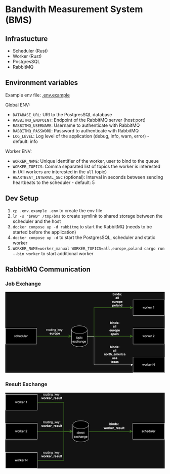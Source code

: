 # Bandwith Measurement System (BMS)

## Infrastucture

- Scheduler (Rust)
- Worker (Rust)
- PostgresSQL
- RabbitMQ

## Environment variables

Example env file: [.env.example](./.env.example)

Global ENV:

- `DATABASE_URL`: URI to the PostgresSQL database
- `RABBITMQ_ENDPOINT`: Endpoint of the RabbitMQ server (host:port)
- `RABBITMQ_USERNAME`: Username to authenticate with RabbitMQ
- `RABBITMQ_PASSWORD`: Password to authenticate with RabbitMQ
- `LOG_LEVEL`: Log level of the application (debug, info, warn, error) - default: info

Worker ENV:

- `WORKER_NAME`: Unique identifier of the worker, user to bind to the queue
- `WORKER_TOPICS`: Comma separated list of topics the worker is interested in (All workers are interested in the `all` topic)
- `HEARTBEAT_INTERVAL_SEC` (optional): Interval in seconds between sending heartbeats to the scheduler - default: 5

## Dev Setup

1. `cp .env.example .env` to create the env file
1. `ln -s "$PWD" /tmp/bms` to create symlink to shared storage between the scheduler and the host
1. `docker compose up -d rabbitmq` to start the RabbitMQ (needs to be started before the application)
1. `docker compose up -d` to start the PostgresSQL, scheduler and static worker
1. `WORKER_NAME=worker_manual WORKER_TOPICS=all,europe,poland cargo run --bin worker` to start additional worker

## RabbitMQ Communication

### Job Exchange

![Job Exchange](./docs/bms_queue_job_1.drawio.png)

### Result Exchange

![Result Exchange](./docs/bms_queue_results_1.drawio.png)
